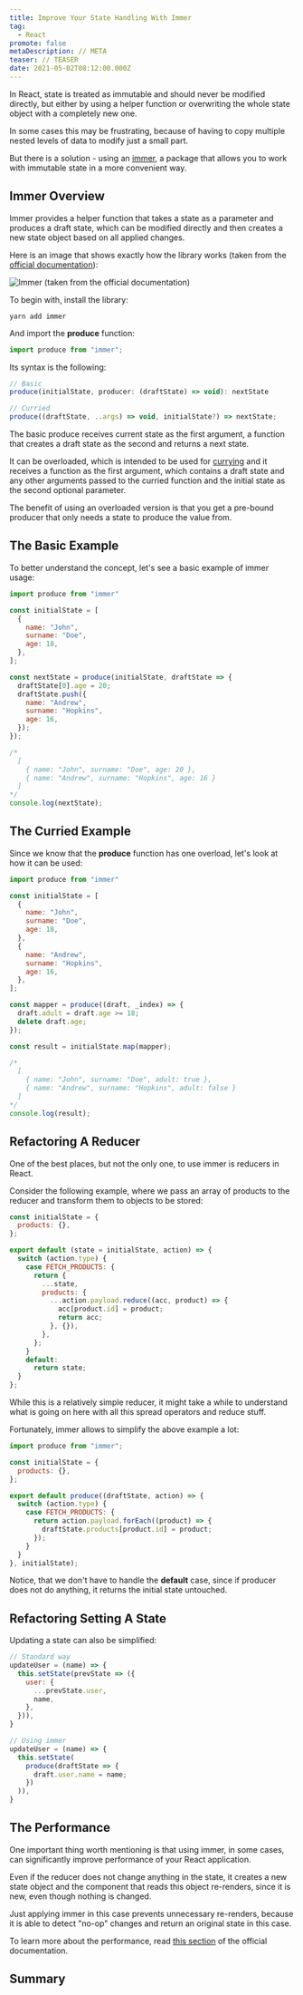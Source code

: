 ```yaml
---
title: Improve Your State Handling With Immer
tag:
  - React
promote: false
metaDescription: // META
teaser: // TEASER
date: 2021-05-02T08:12:00.000Z
---
```

In React, state is treated as immutable and should never be modified directly, but either by using a helper function or overwriting the whole state object with a completely new one.

In some cases this may be frustrating, because of having to copy multiple nested levels of data to modify just a small part.

But there is a solution - using an [immer](https://immerjs.github.io/immer/), a package that allows you to work with immutable state in a more convenient way.

## Immer Overview

Immer provides a helper function that takes a state as a parameter and produces a draft state, which can be modified directly and then creates a new state object based on all applied changes.

Here is an image that shows exactly how the library works (taken from the [official documentation](https://immerjs.github.io/immer/)):

![Immer (taken from the official documentation)](/img/immer-4002b3fd2cfd3aa66c62ecc525663c0d.png "Immer (taken from the official documentation)")

To begin with, install the library:

`yarn add immer`

And import the **produce** function:

```javascript
import produce from "immer";
```

Its syntax is the following:

```javascript
// Basic
produce(initialState, producer: (draftState) => void): nextState

// Curried
produce((draftState, ..args) => void, initialState?) => nextState;
```

The basic produce receives current state as the first argument, a function that creates a draft state as the second and returns a next state.

It can be overloaded, which is intended to be used for [currying](/a-simple-guilde-to-currying-in-javascript/) and it receives a function as the first argument, which contains a draft state and any other arguments passed to the curried function and the initial state as the second optional parameter.

The benefit of using an overloaded version is that you get a pre-bound producer that only needs a state to produce the value from.

## The Basic Example

To better understand the concept, let's see a basic example of immer usage:

```javascript
import produce from "immer"

const initialState = [
  {
    name: "John",
    surname: "Doe",
    age: 18,
  },
];

const nextState = produce(initialState, draftState => {
  draftState[0].age = 20;
  draftState.push({
    name: "Andrew",
    surname: "Hopkins",
    age: 16,
  });
});

/*
  [
    { name: "John", surname: "Doe", age: 20 },
    { name: "Andrew", surname: "Hopkins", age: 16 }
  ]
*/
console.log(nextState);
```

## The Curried Example

Since we know that the **produce** function has one overload, let's look at how it can be used:

```javascript
import produce from "immer"

const initialState = [
  {
    name: "John",
    surname: "Doe",
    age: 18,
  },
  {
    name: "Andrew",
    surname: "Hopkins",
    age: 16,
  },
];

const mapper = produce((draft, _index) => {
  draft.adult = draft.age >= 18;
  delete draft.age;
});

const result = initialState.map(mapper);

/*
  [
    { name: "John", surname: "Doe", adult: true },
    { name: "Andrew", surname: "Hopkins", adult: false }
  ]
*/
console.log(result);
```

## Refactoring A Reducer

One of the best places, but not the only one, to use immer is reducers in React.

Consider the following example, where we pass an array of products to the reducer and transform them to objects to be stored:

```javascript
const initialState = {
  products: {},
};

export default (state = initialState, action) => {
  switch (action.type) {
    case FETCH_PRODUCTS: {
      return {
        ...state,
        products: {
          ...action.payload.reduce((acc, product) => {
            acc[product.id] = product;
            return acc;
          }, {}),
        },
      };
    }
    default:
      return state;
  }
};
```

While this is a relatively simple reducer, it might take a while to understand what is going on here with all this spread operators and reduce stuff.

Fortunately, immer allows to simplify the above example a lot:

```javascript
import produce from "immer";

const initialState = {
  products: {},
};

export default produce((draftState, action) => {
  switch (action.type) {
    case FETCH_PRODUCTS: {
      return action.payload.forEach((product) => {
        draftState.products[product.id] = product;
      });
    }
  }
}, initialState);

```

Notice, that we don't have to handle the **default** case, since if producer does not do anything, it returns the initial state untouched.

## Refactoring Setting A State

Updating a state can also be simplified:

```javascript
// Standard way
updateUser = (name) => {
  this.setState(prevState => ({
    user: {
      ...prevState.user,
      name,
    },
  })),
}

// Using immer
updateUser = (name) => {
  this.setState(
    produce(draftState => {
      draft.user.name = name;
    })
  )),
}
```

## The Performance

One important thing worth mentioning is that using immer, in some cases, can significantly improve performance of your React application.

Even if the reducer does not change anything in the state, it creates a new state object and the component that reads this object re-renders, since it is new, even though nothing is changed.

Just applying immer in this case prevents unnecessary re-renders, because it is able to detect "no-op" changes and return an original state in this case.

To learn more about the performance, read [this section](https://immerjs.github.io/immer/performance) of the official documentation.

## Summary